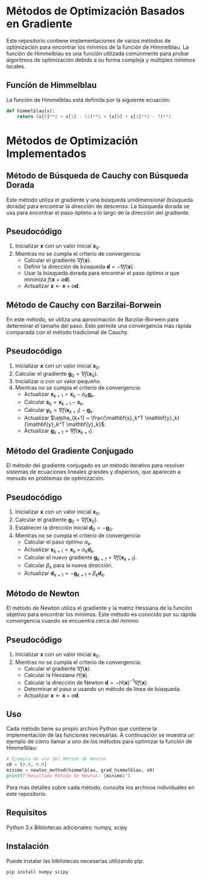 # Métodos de Optimización Basados en Gradiente

Este repositorio contiene implementaciones de varios métodos de optimización para encontrar los mínimos de la función de Himmelblau. La función de Himmelblau es una función utilizada comúnmente para probar algoritmos de optimización debido a su forma compleja y múltiples mínimos locales.

## Función de Himmelblau

La función de Himmelblau está definida por la siguiente ecuación:

```python
def himmelblau(x):
    return (x[0]**2 + x[1] - 11)**2 + (x[0] + x[1]**2 - 7)**2
```
# Métodos de Optimización Implementados
## Método de Búsqueda de Cauchy con Búsqueda Dorada
Este método utiliza el gradiente y una búsqueda unidimensional (búsqueda dorada) para encontrar la dirección de descenso. La búsqueda dorada se usa para encontrar el paso óptimo a lo largo de la dirección del gradiente.

## Pseudocódigo

1. Inicializar $\mathbf{x}$ con un valor inicial $\mathbf{x}_0$.
2. Mientras no se cumpla el criterio de convergencia:
    - Calcular el gradiente $\nabla f(\mathbf{x})$.
    - Definir la dirección de búsqueda $\mathbf{d} = -\nabla f(\mathbf{x})$.
    - Usar la búsqueda dorada para encontrar el paso óptimo $\alpha$ que minimiza $f(\mathbf{x} + \alpha \mathbf{d})$.
    - Actualizar $\mathbf{x} \leftarrow \mathbf{x} + \alpha \mathbf{d}$.



## Método de Cauchy con Barzilai-Borwein
En este método, se utiliza una aproximación de Barzilai-Borwein para determinar el tamaño del paso. Esto permite una convergencia más rápida comparada con el método tradicional de Cauchy.

## Pseudocódigo
1. Inicializar $\mathbf{x}$ con un valor inicial $\mathbf{x}_0$.
2. Calcular el gradiente $\mathbf{g}_0 = \nabla f(\mathbf{x}_0)$.
3. Inicializar $\alpha$ con un valor pequeño.
4. Mientras no se cumpla el criterio de convergencia:
    - Actualizar $\mathbf{x}_{k+1} = \mathbf{x}_k - \alpha_k \mathbf{g}_k$.
    - Calcular $\mathbf{s}_k = \mathbf{x}_{k+1} - \mathbf{x}_k$.
    - Calcular $\mathbf{y}_k = \nabla f(\mathbf{x}_{k+1}) - \mathbf{g}_k$.
    - Actualizar $\alpha_{k+1} = \frac{\mathbf{s}_k^T \mathbf{y}_k}{\mathbf{y}_k^T \mathbf{y}_k}$.
    - Actualizar $\mathbf{g}_{k+1} = \nabla f(\mathbf{x}_{k+1})$.


## Método del Gradiente Conjugado
El método del gradiente conjugado es un método iterativo para resolver sistemas de ecuaciones lineales grandes y dispersos, que aparecen a menudo en problemas de optimización.

## Pseudocódigo
1. Inicializar $\mathbf{x}$ con un valor inicial $\mathbf{x}_0$.
2. Calcular el gradiente $\mathbf{g}_0 = \nabla f(\mathbf{x}_0)$.
3. Establecer la dirección inicial $\mathbf{d}_0 = -\mathbf{g}_0$.
4. Mientras no se cumpla el criterio de convergencia:
    - Calcular el paso óptimo $\alpha_k$.
    - Actualizar $\mathbf{x}_{k+1} = \mathbf{x}_k + \alpha_k \mathbf{d}_k$.
    - Calcular el nuevo gradiente $\mathbf{g}_{k+1} = \nabla f(\mathbf{x}_{k+1})$.
    - Calcular $\beta_k$ para la nueva dirección.
    - Actualizar $\mathbf{d}_{k+1} = -\mathbf{g}_{k+1} + \beta_k \mathbf{d}_k$.



## Método de Newton
El método de Newton utiliza el gradiente y la matriz Hessiana de la función objetivo para encontrar los mínimos. Este método es conocido por su rápida convergencia cuando se encuentra cerca del mínimo.

## Pseudocódigo
1. Inicializar $\mathbf{x}$ con un valor inicial $\mathbf{x}_0$.
2. Mientras no se cumpla el criterio de convergencia:
    - Calcular el gradiente $\nabla f(\mathbf{x})$.
    - Calcular la Hessiana $H(\mathbf{x})$.
    - Calcular la dirección de Newton $\mathbf{d} = -H(\mathbf{x})^{-1} \nabla f(\mathbf{x})$.
    - Determinar el paso $\alpha$ usando un método de línea de búsqueda.
    - Actualizar $\mathbf{x} \leftarrow \mathbf{x} + \alpha \mathbf{d}$.


## Uso
Cada método tiene su propio archivo Python que contiene la implementación de las funciones necesarias. A continuación se muestra un ejemplo de cómo llamar a uno de los métodos para optimizar la función de Himmelblau:

```python
# Ejemplo de uso del Método de Newton
x0 = [0.0, 0.0]
minimo = newton_method(himmelblau, grad_himmelblau, x0)
print(f"Resultado Método de Newton: {minimo}")
```
Para más detalles sobre cada método, consulte los archivos individuales en este repositorio.

## Requisitos
Python 3.x
Bibliotecas adicionales: numpy, scipy

## Instalación
Puede instalar las bibliotecas necesarias utilizando pip:

```bash
pip install numpy scipy
```